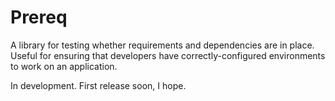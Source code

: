 Prereq
======

A library for testing whether requirements and dependencies are in place.  Useful for ensuring
that developers have correctly-configured environments to work on an application.

In development.  First release soon, I hope.
 
